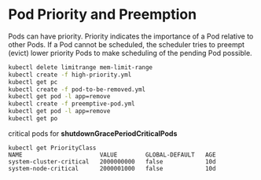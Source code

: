 # Pod Priority and Preemption
Pods can have priority. Priority indicates the importance of a Pod relative to other Pods. If a Pod cannot be scheduled, the scheduler tries to preempt (evict) lower priority Pods to make scheduling of the pending Pod possible.

```sh
kubectl delete limitrange mem-limit-range
kubectl create -f high-priority.yml
kubectl get pc
kubectl create -f pod-to-be-removed.yml 
kubectl get pod -l app=remove
kubectl create -f preemptive-pod.yml
kubectl get pod -l app=remove
kubectl get po
```

critical pods for **shutdownGracePeriodCriticalPods**

```
kubectl get PriorityClass
NAME                      VALUE        GLOBAL-DEFAULT   AGE
system-cluster-critical   2000000000   false            10d
system-node-critical      2000001000   false            10d
```